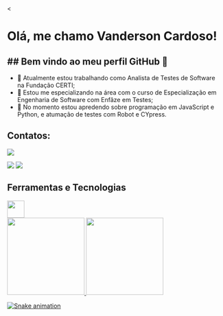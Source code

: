 

<<h1> Olá, me chamo Vanderson Cardoso! </h1>
<h2> ## Bem vindo ao meu perfil GitHub 👋 </h2>

- 🔭 Atualmente estou trabalhando como Analista de Testes de Software na Fundação CERTI;
- 🌱 Estou me especializando na área com o curso de Especialização em Engenharia de Software com Enfâze em Testes;
- 👯 No momento estou apredendo sobre programação em JavaScript e Python, e atumação de testes com Robot e CYpress.

 ## Contatos:

<div>
 
<a href="https://instagram.com/van_kardoso" target="_blank"><img loading="lazy" src="https://img.shields.io/badge/-Instagram-%23E4405F?style=for-the-badge&logo=instagram&logoColor=white" target="_blank"></a>

<a href = "mailto:vderson08@gmail.com"><img loading="lazy" src="https://img.shields.io/badge/Gmail-D14836?style=for-the-badge&logo=gmail&logoColor=white" target="_blank"></a>
<a href="https://www.linkedin.com/in/van-card07" target="_blank"><img loading="lazy" src="https://img.shields.io/badge/-LinkedIn-%230077B5?style=for-the-badge&logo=linkedin&logoColor=white" target="_blank"></a>   
</div> 

## Ferramentas e Tecnologias

<img loading="lazy" src="https://cdn.jsdelivr.net/gh/devicons/devicon/icons/git/git-original.svg" width="40" height="40"/>




<div>
<a href="https://github.com/vandersoncr">
<img loading="lazy" height="180em" src="https://github-readme-stats.vercel.app/api/top-langs/?username=vandersoncr&layout=compact&langs_count=7&theme=dracula"/>
<img loading="lazy" height="180em" src="https://github-readme-stats.vercel.app/api?username=vandersoncr&show_icons=true&theme=dracula&include_all_commits=true&count_private=true"/>
</div>

![Snake animation](https://github.com/vandersoncr/vandersoncr/blob/output/github-contribution-grid-snake.svg)
